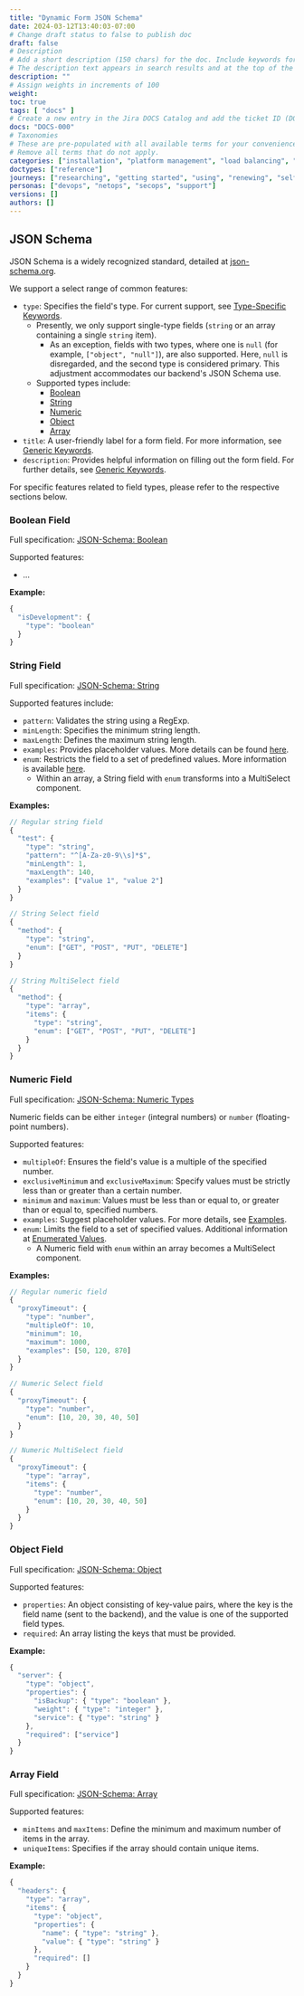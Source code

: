 ```yaml
---
title: "Dynamic Form JSON Schema"
date: 2024-03-12T13:40:03-07:00
# Change draft status to false to publish doc
draft: false
# Description
# Add a short description (150 chars) for the doc. Include keywords for SEO. 
# The description text appears in search results and at the top of the doc.
description: ""
# Assign weights in increments of 100
weight: 
toc: true
tags: [ "docs" ]
# Create a new entry in the Jira DOCS Catalog and add the ticket ID (DOCS-<number>) below
docs: "DOCS-000"
# Taxonomies
# These are pre-populated with all available terms for your convenience.
# Remove all terms that do not apply.
categories: ["installation", "platform management", "load balancing", "api management", "service mesh", "security", "analytics"]
doctypes: ["reference"]
journeys: ["researching", "getting started", "using", "renewing", "self service"]
personas: ["devops", "netops", "secops", "support"]
versions: []
authors: []
---
```


## JSON Schema

JSON Schema is a widely recognized standard, detailed at [json-schema.org](https://json-schema.org/).

We support a select range of common features:

- `type`: Specifies the field's type. For current support, see [Type-Specific Keywords](https://json-schema.org/understanding-json-schema/reference/type.html).
  - Presently, we only support single-type fields (`string` or an array containing a single `string` item).
    - As an exception, fields with two types, where one is `null` (for example, `["object", "null"]`), are also supported. Here, `null` is disregarded, and the second type is considered primary. This adjustment accommodates our backend's JSON Schema use.
  - Supported types include:
    - [Boolean](#boolean-field)
    - [String](#string-field)
    - [Numeric](#numeric-field)
    - [Object](#object-field)
    - [Array](#array-field)
- `title`: A user-friendly label for a form field. For more information, see [Generic Keywords](https://json-schema.org/understanding-json-schema/reference/generic.html).
- `description`: Provides helpful information on filling out the form field. For further details, see [Generic Keywords](https://json-schema.org/understanding-json-schema/reference/generic.html).

For specific features related to field types, please refer to the respective sections below.

### Boolean Field

Full specification: [<i class="fas fa-external-link-alt"></i>JSON-Schema: Boolean](https://json-schema.org/understanding-json-schema/reference/boolean.html)

Supported features:

- ...

**Example:**


```javascript
{
  "isDevelopment": {
    "type": "boolean"
  }
}
```

### String Field

Full specification: [<i class="fas fa-external-link-alt"></i>JSON-Schema: String](https://json-schema.org/understanding-json-schema/reference/string.html)

Supported features include:

- `pattern`: Validates the string using a RegExp.
- `minLength`: Specifies the minimum string length.
- `maxLength`: Defines the maximum string length.
- `examples`: Provides placeholder values. More details can be found [here](https://json-schema.org/understanding-json-schema/reference/generic.html).
- `enum`: Restricts the field to a set of predefined values. More information is available [here](https://json-schema.org/understanding-json-schema/reference/generic.html#enumerated-values).
  - Within an array, a String field with `enum` transforms into a MultiSelect component.

**Examples:**

```javascript
// Regular string field
{
  "test": {
    "type": "string",
    "pattern": "^[A-Za-z0-9\\s]*$",
    "minLength": 1,
    "maxLength": 140,
    "examples": ["value 1", "value 2"]
  }
}

// String Select field
{
  "method": {
    "type": "string",
    "enum": ["GET", "POST", "PUT", "DELETE"]
  }
}

// String MultiSelect field
{
  "method": {
    "type": "array",
    "items": {
      "type": "string",
      "enum": ["GET", "POST", "PUT", "DELETE"]
    }
  }
}
```

### Numeric Field

Full specification: [<i class="fas fa-external-link-alt"></i>JSON-Schema: Numeric Types](https://json-schema.org/understanding-json-schema/reference/numeric.html)

Numeric fields can be either `integer` (integral numbers) or `number` (floating-point numbers).

Supported features:

- `multipleOf`: Ensures the field's value is a multiple of the specified number.
- `exclusiveMinimum` and `exclusiveMaximum`: Specify values must be strictly less than or greater than a certain number.
- `minimum` and `maximum`: Values must be less than or equal to, or greater than or equal to, specified numbers.
- `examples`: Suggest placeholder values. For more details, see [Examples](https://json-schema.org/understanding-json-schema/reference/generic.html).
- `enum`: Limits the field to a set of specified values. Additional information at [Enumerated Values](https://json-schema.org/understanding-json-schema/reference/generic.html#enumerated-values).
  - A Numeric field with `enum` within an array becomes a MultiSelect component.

**Examples:**

```javascript
// Regular numeric field
{
  "proxyTimeout": {
    "type": "number",
    "multipleOf": 10,
    "minimum": 10,
    "maximum": 1000,
    "examples": [50, 120, 870]
  }
}

// Numeric Select field
{
  "proxyTimeout": {
    "type": "number",
    "enum": [10, 20, 30, 40, 50]
  }
}

// Numeric MultiSelect field
{
  "proxyTimeout": {
    "type": "array",
    "items": {
      "type": "number",
      "enum": [10, 20, 30, 40, 50]
    }
  }
}
```

### Object Field

Full specification: [<i class="fas fa-external-link-alt"></i>JSON-Schema: Object](https://json-schema.org/understanding-json-schema/reference/object.html)

Supported features:

- `properties`: An object consisting of key-value pairs, where the key is the field name (sent to the backend), and the value is one of the supported field types.
- `required`: An array listing the keys that must be provided.

**Example:**

```javascript
{
  "server": {
    "type": "object",
    "properties": {
      "isBackup": { "type": "boolean" },
      "weight": { "type": "integer" },
      "service": { "type": "string" }
    },
    "required": ["service"]
  }
}
```

### Array Field

Full specification: [<i class="fas fa-external-link-alt"></i>JSON-Schema: Array](https://json-schema.org/understanding-json-schema/reference/array.html)

Supported features:

- `minItems` and `maxItems`: Define the minimum and maximum number of items in the array.
- `uniqueItems`: Specifies if the array should contain unique items.

**Example:**

```javascript
{
  "headers": {
    "type": "array",
    "items": {
      "type": "object",
      "properties": {
        "name": { "type": "string" },
        "value": { "type": "string" }
      },
      "required": []
    }
  }
}
```
